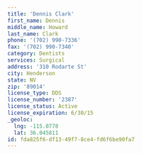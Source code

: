 ```yaml
---
title: 'Dennis Clark'
first_name: Dennis
middle_name: Howard
last_name: Clark
phone: '(702) 990-7336'
fax: '(702) 990-7340'
category: Dentists
services: Surgical
address: '310 Rodarte St'
city: Henderson
state: NV
zip: '89014'
license_type: DDS
license_number: '2387'
license_status: Active
license_expiration: 6/30/15
_geoloc:
  lng: -115.0778
  lat: 36.045811
id: fda825f6-df13-49f7-8ce4-fd6f6be90fa7
---
```

